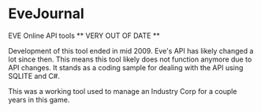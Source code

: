 # EveJournal
EVE Online API tools ** VERY OUT OF DATE **

Development of this tool ended in mid 2009.
Eve's API has likely changed a lot since then.  This means this tool likely does not function anymore due to API changes.  It stands as a coding sample for dealing with the API using SQLITE and C#.

This was a working tool used to manage an Industry Corp for a couple years in this game.
